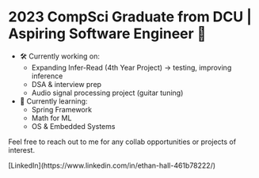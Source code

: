 # 2023 CompSci Graduate from DCU | Aspiring Software Engineer 🔮

<!--
**somewherecosmic/somewherecosmic** is a ✨ _special_ ✨ repository because its `README.md` (this file) appears on your GitHub profile.

Here are some ideas to get you started:

- 🔭 I’m currently working on ...
- 🌱 I’m currently learning ...
- 👯 I’m looking to collaborate on ...
- 🤔 I’m looking for help with ...
- 💬 Ask me about ...
- 📫 How to reach me: ...
- 😄 Pronouns: ...
- ⚡ Fun fact: ...
-->

- 🛠 Currently working on:
  - Expanding Infer-Read (4th Year Project) -> testing, improving inference
  - DSA & interview prep
  - Audio signal processing project (guitar tuning)
- 🔎 Currently learning:
  - Spring Framework
  - Math for ML
  - OS & Embedded Systems

<p>Feel free to reach out to me for any collab opportunities or projects of interest. </p>
[LinkedIn](https://www.linkedin.com/in/ethan-hall-461b78222/)
